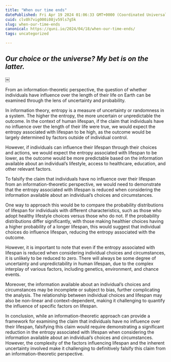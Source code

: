 ```yaml
---
title: "When our time ends"
datePublished: Fri Apr 19 2024 01:06:33 GMT+0000 (Coordinated Universal Time)
cuid: clv8h7vig000i08jv59ls7g5k
slug: when-our-time-ends
canonical: https://quni.io/2024/04/18/when-our-time-ends/
tags: uncategorized

---
```


_Our choice or the universe? My bet is on the latter._
------------------------------------------------------

￼

From an information-theoretic perspective, the question of whether individuals have influence over the length of their life on Earth can be examined through the lens of uncertainty and probability.

In information theory, entropy is a measure of uncertainty or randomness in a system. The higher the entropy, the more uncertain or unpredictable the outcome. In the context of human lifespan, if the claim that individuals have no influence over the length of their life were true, we would expect the entropy associated with lifespan to be high, as the outcome would be largely determined by factors outside of individual control.

However, if individuals can influence their lifespan through their choices and actions, we would expect the entropy associated with lifespan to be lower, as the outcome would be more predictable based on the information available about an individual’s lifestyle, access to healthcare, education, and other relevant factors.

To falsify the claim that individuals have no influence over their lifespan from an information-theoretic perspective, we would need to demonstrate that the entropy associated with lifespan is reduced when considering the information available about an individual’s choices and circumstances.

One way to approach this would be to compare the probability distributions of lifespan for individuals with different characteristics, such as those who adopt healthy lifestyle choices versus those who do not. If the probability distributions differ significantly, with those making healthier choices having a higher probability of a longer lifespan, this would suggest that individual choices do influence lifespan, reducing the entropy associated with the outcome.

However, it is important to note that even if the entropy associated with lifespan is reduced when considering individual choices and circumstances, it is unlikely to be reduced to zero. There will always be some degree of uncertainty and unpredictability in human lifespan, due to the complex interplay of various factors, including genetics, environment, and chance events.

Moreover, the information available about an individual’s choices and circumstances may be incomplete or subject to bias, further complicating the analysis. The relationship between individual choices and lifespan may also be non-linear and context-dependent, making it challenging to quantify the influence of specific factors on lifespan.

In conclusion, while an information-theoretic approach can provide a framework for examining the claim that individuals have no influence over their lifespan, falsifying this claim would require demonstrating a significant reduction in the entropy associated with lifespan when considering the information available about an individual’s choices and circumstances. However, the complexity of the factors influencing lifespan and the inherent uncertainty involved make it challenging to definitively falsify this claim from an information-theoretic perspective.